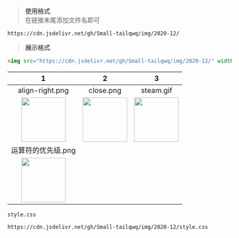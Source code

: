 > **使用格式**  
在链接末尾添加文件名即可
```
https://cdn.jsdelivr.net/gh/Small-tailqwq/img/2020-12/
```  

> **展示格式**
```html
<img src="https://cdn.jsdelivr.net/gh/Small-tailqwq/img/2020-12/" width="100px" height="100px">
```  
|1|2|3|
|:--:|:--:|:--:|
|align-right.png|close.png|steam.gif|
|<img src="https://cdn.jsdelivr.net/gh/Small-tailqwq/img/2020-12/align-right.png" width="100px" height="100px">|<img src="https://cdn.jsdelivr.net/gh/Small-tailqwq/img/2020-12/close.png" width="100px" height="100px">|<img src="https://cdn.jsdelivr.net/gh/Small-tailqwq/img/2020-12/steam.gif" width="100px" height="100px">|
|运算符的优先级.png|
|<img src="https://cdn.jsdelivr.net/gh/Small-tailqwq/img/2020-12/运算符的优先级.png" width="100px" height="100px">|

`style.css`  
```
https://cdn.jsdelivr.net/gh/Small-tailqwq/img/2020-12/style.css
```
